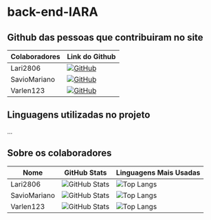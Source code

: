 # back-end-IARA

## Github das pessoas que contribuiram no site
 
| Colaboradores        |  Link do Github                                                               |
|--------------|----------------------------------------------------------------------|
|  Lari2806     | [![GitHub](https://img.shields.io/badge/-GitHub-181717?style=for-the-badge&logo=github&logoColor=white)](https://github.com/lari2806) |
|  SavioMariano | [![GitHub](https://img.shields.io/badge/-GitHub-181717?style=for-the-badge&logo=github&logoColor=white)](https://github.com/SavioMariano) |
| Varlen123 | [![GitHub](https://img.shields.io/badge/-GitHub-181717?style=for-the-badge&logo=github&logoColor=white)](https://github.com/Varlen123) |


## Linguagens utilizadas no projeto

...



## Sobre os colaboradores

| Nome         | GitHub Stats                                                                                                       | Linguagens Mais Usadas                                                                                                    |
|--------------|--------------------------------------------------------------------------------------------------------------------|----------------------------------------------------------------------------------------------------------------------------|
| Lari2806     | ![GitHub Stats](https://github-readme-stats.vercel.app/api?username=lari2806&theme=transparent&bg_color=000&border_color=742977&show_icons=true&icon_color=742977&title_color=b059b1&text_color=FFF) |  ![Top Langs](https://github-readme-stats-git-masterrstaa-rickstaa.vercel.app/api/top-langs/?username=lari2806&layout=compact&bg_color=000&border_color=742977&title_color=b059b1&text_color=FFF)
| SavioMariano | ![GitHub Stats](https://github-readme-stats.vercel.app/api?username=SavioMariano&theme=transparent&bg_color=000&border_color=742977&show_icons=true&icon_color=742977&title_color=b059b1&text_color=FFF) |  ![Top Langs](https://github-readme-stats-git-masterrstaa-rickstaa.vercel.app/api/top-langs/?username=SavioMariano&layout=compact&bg_color=000&border_color=742977&title_color=b059b1&text_color=FFF)
| Varlen123 | ![GitHub Stats](https://github-readme-stats.vercel.app/api?username=Varlen123&theme=transparent&bg_color=000&border_color=742977&show_icons=true&icon_color=742977&title_color=b059b1&text_color=FFF) |  ![Top Langs](https://github-readme-stats-git-masterrstaa-rickstaa.vercel.app/api/top-langs/?username=Varlen123&layout=compact&bg_color=000&border_color=742977&title_color=b059b1&text_color=FFF)



